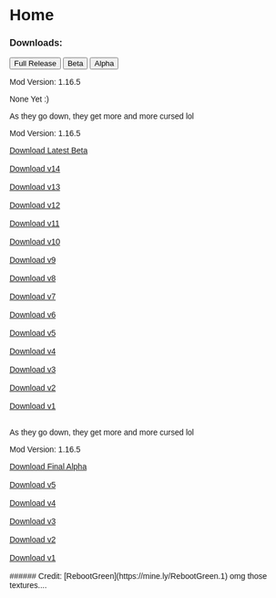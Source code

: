 # Home
### Downloads:
<html>
<head>
<meta name="viewport" content="width=device-width, initial-scale=1">
<style>
body {font-family: Arial;}

/* Style the tab */
.tab {
  overflow: hidden;
  border: 1px solid #ccc;
  background-color: #f1f1f1;
}

/* Style the buttons inside the tab */
.tab button {
  background-color: inherit;
  float: left;
  border: none;
  outline: none;
  cursor: pointer;
  padding: 14px 16px;
  transition: 0.3s;
  font-size: 17px;
}
 .tabcontent {
  animation: fadeEffect 1s; /* Fading effect takes 1 second */
}

/* Go from zero to full opacity */
@keyframes fadeEffect {
  from {opacity: 0;}
  to {opacity: 1;}
}

/* Change background color of buttons on hover */
.tab button:hover {
  background-color: #ddd;
}

/* Create an active/current tablink class */
.tab button.active {
  background-color: #ccc;
}

/* Style the tab content */
.tabcontent {
  display: none;
  padding: 6px 12px;
  border: 1px solid #ccc;
  border-top: none;
}
</style>
</head>
<body>

<div class="tab">
<button class="tablinks" onclick="openCity(event, 'Full Release')" id="defaultOpen">Full Release</button>
  <button class="tablinks" onclick="openCity(event, 'Beta')">Beta</button>
  <button class="tablinks" onclick="openCity(event, 'Alpha')">Alpha</button>
</div>

<div id="Full Release" class="tabcontent">
  <p>Mod Version: 1.16.5</p>
  <p>None Yet :)</p>
</div>

<div id="Beta" class="tabcontent">
 <p>As they go down, they get more and more cursed lol</p>
 <p>Mod Version: 1.16.5</p>
 <a href="https://github.com/Buffesworld/beta_mod_versions/blob/main/buffeworldv14%20(beta).jar?raw=true">Download Latest Beta</a><br>
 <br>
 <a href="https://github.com/Buffesworld/beta_mod_versions/blob/main/buffeworldv14%20(beta).jar?raw=true">Download v14</a><br>
 <br>
 <a href="https://github.com/Buffesworld/beta_mod_versions/blob/main/buffeworldv13%20(beta).jar?raw=true">Download v13</a><br>
 <br>
 <a href="https://github.com/Buffesworld/beta_mod_versions/blob/main/buffeworldv12%20(beta).jar?raw=true">Download v12</a><br>
 <br>
 <a href="https://github.com/Buffesworld/beta_mod_versions/blob/main/buffeworldv11%20(beta).jar?raw=true">Download v11</a><br>
 <br>
 <a href="https://github.com/Buffesworld/beta_mod_versions/blob/main/buffeworldv10%20(beta).jar?raw=true">Download v10</a><br>
 <br>
 <a href="https://github.com/Buffesworld/beta_mod_versions/blob/main/buffeworldv9%20(beta).jar?raw=true">Download v9</a><br>
 <br>
 <a href="https://github.com/Buffesworld/beta_mod_versions/blob/main/buffeworldv8%20(beta).jar?raw=true">Download v8</a><br>
 <br>
 <a href="https://github.com/Buffesworld/beta_mod_versions/blob/main/buffeworldv7%20(beta).jar?raw=true">Download v7</a><br>
 <br>
 <a href="https://github.com/Buffesworld/beta_mod_versions/blob/main/buffeworldv6%20(beta).jar?raw=true">Download v6</a><br>
 <br>
 <a href="https://github.com/Buffesworld/beta_mod_versions/blob/main/buffeworldv5%20(beta).jar?raw=true">Download v5</a><br>
 <br>
 <a href="https://github.com/Buffesworld/beta_mod_versions/blob/main/buffeworldv4.jar?raw=true">Download v4</a><br>
 <br>
 <a href="https://github.com/Buffesworld/beta_mod_versions/blob/main/buffeworldv3.jar?raw=true">Download v3</a><br>
 <br>
 <a href="https://github.com/Buffesworld/beta_mod_versions/blob/main/buffeworld%20v2.jar?raw=true">Download v2</a><br>
 <br>
 <a href="https://github.com/Buffesworld/beta_mod_versions/blob/main/buff-e-world%20v1.jar?raw=true">Download v1</a><br>
 <br>
</div>

<div id="Alpha" class="tabcontent">
 <p>As they go down, they get more and more cursed lol</p>
 <p>Mod Version: 1.16.5</p>
 <a href="https://www.youtube.com/embed/O91DT1pR1ew?autoplay=1&controls=0&modestbranding=1&disablekb=1&loop=1&fs=1&mouse=0&t=10">Download Final Alpha</a><br>
 <br>
 <a href="https://www.youtube.com/embed/O91DT1pR1ew?autoplay=1&controls=0&modestbranding=1&disablekb=1&loop=1&fs=1&mouse=0&t=10">Download v5</a><br>
 <br>
 <a href="https://www.youtube.com/embed/O91DT1pR1ew?autoplay=1&controls=0&modestbranding=1&disablekb=1&loop=1&fs=1&mouse=0&t=10">Download v4</a><br>
 <br>
 <a href="https://www.youtube.com/embed/O91DT1pR1ew?autoplay=1&controls=0&modestbranding=1&disablekb=1&loop=1&fs=1&mouse=0&t=10">Download v3</a><br>
 <br>
 <a href="https://www.youtube.com/embed/O91DT1pR1ew?autoplay=1&controls=0&modestbranding=1&disablekb=1&loop=1&fs=1&mouse=0&t=10">Download v2</a><br>
 <br>
 <a href="https://www.youtube.com/embed/O91DT1pR1ew?autoplay=1&controls=0&modestbranding=1&disablekb=1&loop=1&fs=1&mouse=0&t=10">Download v1</a><br>
 <br>
</div>

<script>
function openCity(evt, cityName) {
  var i, tabcontent, tablinks;
  tabcontent = document.getElementsByClassName("tabcontent");
  for (i = 0; i < tabcontent.length; i++) {
    tabcontent[i].style.display = "none";
  }
  tablinks = document.getElementsByClassName("tablinks");
  for (i = 0; i < tablinks.length; i++) {
    tablinks[i].className = tablinks[i].className.replace(" active", "");
  }
  document.getElementById(cityName).style.display = "block";
  evt.currentTarget.className += " active";
}
  document.getElementById("defaultOpen").click();
</script>
   
</body>
</html> 
###### Credit: [RebootGreen](https://mine.ly/RebootGreen.1) omg those textures....
